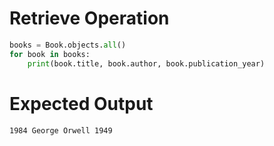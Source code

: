 # Retrieve Operation

```python
books = Book.objects.all()
for book in books:
    print(book.title, book.author, book.publication_year)
```

# Expected Output

`1984 George Orwell 1949`

